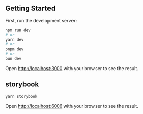 ## Getting Started

First, run the development server:

```bash
npm run dev
# or
yarn dev
# or
pnpm dev
# or
bun dev
```

Open [http://localhost:3000](http://localhost:3000) with your browser to see the result.

## storybook

```bash
yarn storybook
```

Open [http://localhost:6006](http://localhost:6006) with your browser to see the result.